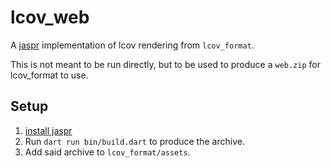 # lcov_web

A [jaspr](https://jaspr.site/) implementation of lcov rendering from `lcov_format`.

This is not meant to be run directly, but to be used to produce a `web.zip`
for lcov_format to use.

## Setup

1. [install jaspr](https://docs.jaspr.site/get_started/installation)
2. Run `dart run bin/build.dart` to produce the archive.
3. Add said archive to `lcov_format/assets`.
